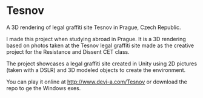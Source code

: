 # Tesnov
A 3D rendering of legal graffiti site Tesnov in Prague, Czech Republic. 

I made this project when studying abroad in Prague. It is a 3D rendering based on photos taken at the Tesnov legal graffiti site made as the creative project for the Resistance and Dissent CET class. 

The project showcases a legal graffiti site created in Unity using 2D pictures (taken with a DSLR) and 3D modeled objects to create the environment. 

You can play it online at http://www.devi-a.com/Tesnov or download the repo to ge the Windows exes.
